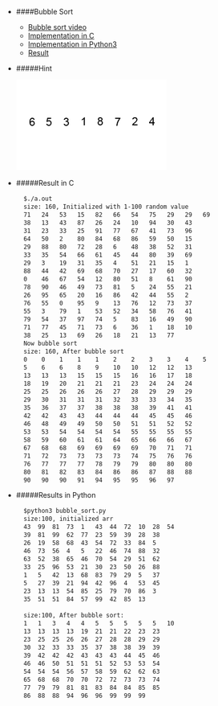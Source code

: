 * ####Bubble Sort
	* [Bubble sort video](https://www.youtube.com/watch?v=P00xJgWzz2c&index=1&list=PL89B61F78B552C1AB)
	* [Implementation in C](https://github.com/zpoint/Algorithms/tree/master/Sort/bubble%20sort/bubble_sort.c)
	* [Implementation in Python3](https://github.com/zpoint/Algorithms/tree/master/Sort/bubble%20sort/bubble_sort.py)
	* [Result](#result-in-c)


* #####Hint

	![image](https://github.com/zpoint/Algorithms/blob/master/screenshots/bb.gif)


* #####Result in C

		$./a.out
        size: 160, Initialized with 1-100 random value
		71   24   53   15   82   66   54   75   29   29   69   
		38   13   43   87   26   24   10   94   30   43   
		31   23   33   25   91   77   67   41   73   96   
		64   50   2    80   84   68   86   59   50   15   
		29   88   80   72   28   6    48   38   52   31   
		33   35   54   66   61   45   44   80   39   69   
		29   3    19   31   35   4    51   21   15   1    
		88   44   42   69   68   70   27   17   60   32   
		0    46   67   54   12   80   51   8    61   90   
		78   90   46   49   73   81   5    24   55   21   
		26   95   65   20   16   86   42   44   55   2    
		76   55   0    95   9    13   76   12   73   37   
		55   3    79   1    53   52   34   58   76   41   
		79   54   37   97   74   5    83   16   49   90   
		71   77   45   71   73   6    36   1    18   10   
		38   25   13   69   26   18   21   13   77   
		Now bubble sort
		size: 160, After bubble sort
		0    0    1    1    1    2    2    3    3    4    5    
		5    6    6    8    9    10   10   12   12   13   
		13   13   13   15   15   15   16   16   17   18   
		18   19   20   21   21   21   23   24   24   24   
		25   25   26   26   26   27   28   29   29   29   
		29   30   31   31   31   32   33   33   34   35   
		35   36   37   37   38   38   38   39   41   41   
		42   42   43   43   44   44   44   45   45   46   
		46   48   49   49   50   50   51   51   52   52   
		53   53   54   54   54   54   55   55   55   55   
		58   59   60   61   61   64   65   66   66   67   
		67   68   68   69   69   69   69   70   71   71   
		71   72   73   73   73   73   74   75   76   76   
		76   77   77   77   78   79   79   80   80   80   
		80   81   82   83   84   86   86   87   88   88   
		90   90   90   91   94   95   95   96   97
        
* #####Results in Python

		$python3 bubble_sort.py
		size:100, initialized arr
		43 	99 	81 	73 	1 	43 	44 	72 	10 	28 	54 	
		39 	81 	99 	62 	77 	23 	59 	39 	28 	38 	
		26 	19 	58 	68 	43 	54 	72 	33 	84 	5 	
		46 	73 	56 	4 	5 	22 	46 	74 	88 	32 	
		63 	52 	38 	65 	46 	70 	54 	29 	51 	62 	
		33 	25 	96 	53 	21 	30 	23 	50 	26 	88 	
		1 	5 	42 	13 	68 	83 	79 	29 	5 	37 	
		5 	27 	39 	21 	94 	42 	96 	4 	53 	45 	
		23 	13 	13 	54 	85 	25 	79 	70 	86 	3 	
		35 	51 	51 	84 	57 	99 	42 	85 	13 	

		size:100, After bubble sort:
		1 	1 	3 	4 	4 	5 	5 	5 	5 	5 	10 	
		13 	13 	13 	13 	19 	21 	21 	22 	23 	23 	
		23 	25 	25 	26 	26 	27 	28 	28 	29 	29 	
		30 	32 	33 	33 	35 	37 	38 	38 	39 	39 	
		39 	42 	42 	42 	43 	43 	43 	44 	45 	46 	
		46 	46 	50 	51 	51 	51 	52 	53 	53 	54 	
		54 	54 	54 	56 	57 	58 	59 	62 	62 	63 	
		65 	68 	68 	70 	70 	72 	72 	73 	73 	74 	
		77 	79 	79 	81 	81 	83 	84 	84 	85 	85 	
		86 	88 	88 	94 	96 	96 	99 	99 	99 
